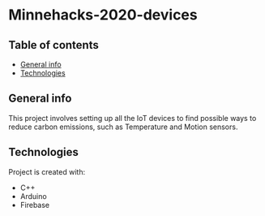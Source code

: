 # Minnehacks-2020-devices

## Table of contents
* [General info](#general-info)
* [Technologies](#technologies)

## General info
This project involves setting up all the IoT devices to find possible ways to reduce carbon emissions, such as Temperature and Motion sensors.
	
## Technologies
Project is created with:
* C++
* Arduino 
* Firebase
	
